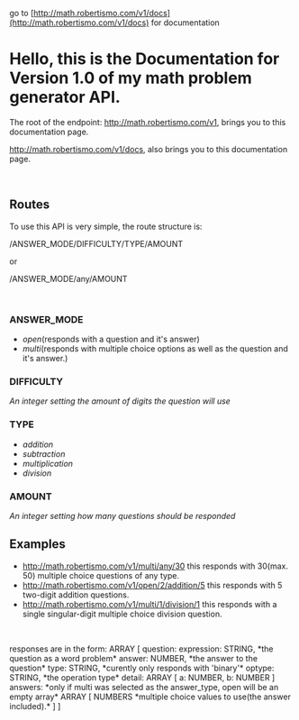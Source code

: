 go to [http://math.robertismo.com/v1/docs](http://math.robertismo.com/v1/docs) for documentation

<div>
	<h1>Hello, this is the Documentation for Version 1.0 of my math problem generator API.</h1>
	<p>The root of the endpoint: <a href="http://math.robertismo.com/v1">http://math.robertismo.com/v1</a>, brings you to this documentation page.</p>
	<p><a href="http://math.robertismo.com/v1/docs">http://math.robertismo.com/v1/docs</a>, also brings you to this documentation page.</p>
	<br/>
	<h2>Routes</h2>
	<p>To use this API is very simple, the route structure is:</p>
	<p>/ANSWER_MODE/DIFFICULTY/TYPE/AMOUNT</p>
	<p>or</p>
	<p>/ANSWER_MODE/any/AMOUNT</p>
	<br/>
	<h3>ANSWER_MODE</h3>
	<ul>
		<li><i>open</i>(responds with a question and it's answer)</li>
		<li><i>multi</i>(responds with multiple choice options as well as the question and it's answer.)</li>
	</ul>
	<h3>DIFFICULTY</h3>
	<i>An integer setting the amount of digits the question will use</i>
	<h3>TYPE</h3>
	<ul>
		<li><i>addition</i></li>
		<li><i>subtraction</i></li>
		<li><i>multiplication</i></li>
		<li><i>division</i></li>
	</ul>
	<h3>AMOUNT</h3>
	<i>An integer setting how many questions should be responded</i>
	<h2>Examples</h2>
	<ul>
		<li><a href="http://math.robertismo.com/v1/multi/any/30">http://math.robertismo.com/v1/multi/any/30</a> this responds with 30(max. 50) multiple choice questions of any type.</li>
		<li><a href="http://math.robertismo.com/v1/open/2/addition/5">http://math.robertismo.com/v1/open/2/addition/5</a> this responds with 5 two-digit addition questions.</li>
		<li><a href="http://math.robertismo.com/v1/multi/1/division/1">http://math.robertismo.com/v1/multi/1/division/1</a> this responds with a single singular-digit multiple choice division question.</li>
	</ul>
</div>
<br/>
<p>
responses are in the form:
	ARRAY [
		question:
			expression: STRING, *the question as a word problem*
			answer: NUMBER, *the answer to the question*
			type: STRING, *curently only responds with 'binary'*
			optype: STRING, *the operation type*
			detail:
				ARRAY [
					a: NUMBER, 
					b: NUMBER
				]
		answers: *only if multi was selected as the answer_type, open will be an empty array*
			ARRAY [
				NUMBERS *multiple choice values to use(the answer included).*
			]
	]
</p>